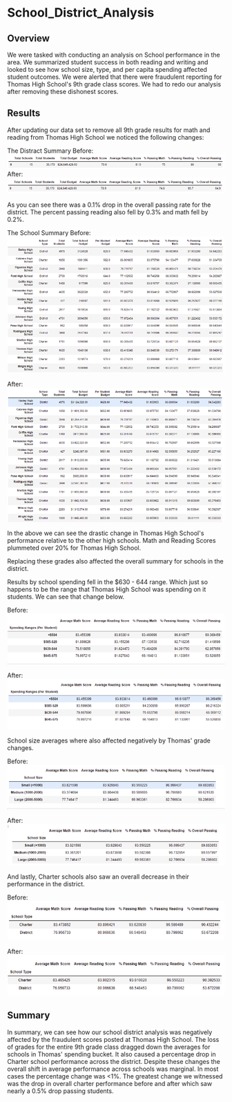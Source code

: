 # School_District_Analysis

## Overview

We were tasked with conducting an analysis on School performance in the area. We summarized student success in both reading and writing and looked to see how school size, type, and per capita spending affected student outcomes. We were alerted that there were fraudulent reporting for Thomas High School's 9th grade class scores. We had to redo our analysis after removing these dishonest scores.

## Results

After updating our data set to remove all 9th grade results for math and reading from Thomas High School we noticed the following changes:

The Distract Summary Before:
![BEFORE](https://github.com/rulma/School_District_Analysis/blob/13447bab5acf43b3e233ba4c5a5138c06d9cd7ee/Resources/Before.PNG)
After:
![AFTER](https://github.com/rulma/School_District_Analysis/blob/b00cebb0a6d20a6e63107b70938949956363d95c/Resources/After.PNG)

As you can see there was a 0.1% drop in the overall passing rate for the district. The percent passing reading also fell by 0.3% and math fell by 0.2%.

The School Summary Before:
![School Before](https://github.com/rulma/School_District_Analysis/blob/36dd3eb421af106fa7ba74cbecf87b6f582a1a26/Resources/School%20Before.PNG)

After:
![School After](https://github.com/rulma/School_District_Analysis/blob/36dd3eb421af106fa7ba74cbecf87b6f582a1a26/Resources/School%20After.PNG)

In the above we can see the drastic change in Thomas High School's performance relative to the other high schools. Math and Reading Scores plummeted over 20% for Thomas High School. 

Replacing these grades also affected the overall summary for schools in the district.

Results by school spending fell in the $630 - 644 range. Which just so happens to be the range that Thomas High School was spending on it students. We can see that change below.

Before:
![Spending Before](https://github.com/rulma/School_District_Analysis/blob/801c6d3e1d9e09c41d374b288e2850785ec39cd7/Resources/spending%20before.PNG)

After:
![Spending After](https://github.com/rulma/School_District_Analysis/blob/801c6d3e1d9e09c41d374b288e2850785ec39cd7/Resources/spending%20after.PNG)

School size averages where also affected negatively by Thomas' grade changes.

Before:
![size before](https://github.com/rulma/School_District_Analysis/blob/ebb3f914442de0c41fa9cf302fac01c1b025eade/Resources/size%20before.PNG)

After:
![size after](https://github.com/rulma/School_District_Analysis/blob/ebb3f914442de0c41fa9cf302fac01c1b025eade/Resources/size%20after.PNG)

And lastly, Charter schools also saw an overall decrease in their performance in the district.

Before:
![charter before](https://github.com/rulma/School_District_Analysis/blob/ebb3f914442de0c41fa9cf302fac01c1b025eade/Resources/charter%20before.PNG)

After:
![charter after](https://github.com/rulma/School_District_Analysis/blob/ebb3f914442de0c41fa9cf302fac01c1b025eade/Resources/charter%20after.PNG)




## Summary

In summary, we can see how our school district analysis was negatively affected by the fraudulent scores posted at Thomas High School. The loss of grades for the entire 9th grade class dragged down the averages for schools in Thomas' spending bucket. It also caused a percentage drop in Charter school performance across the district. Despite these changes the overall shift in average performance across schools was marginal. In most cases the percentage change was <1%. The greatest change we witnessed was the drop in overall charter performance before and after which saw nearly a 0.5% drop passing students.
